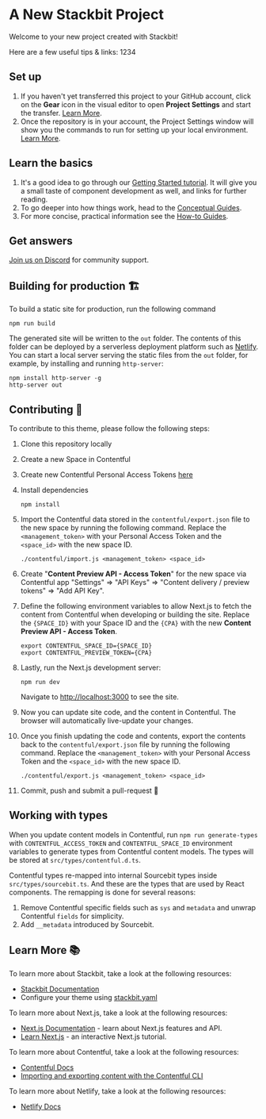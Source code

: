 # A New Stackbit Project

Welcome to your new project created with Stackbit!

Here are a few useful tips & links: 1234

## Set up

1. If you haven't yet transferred this project to your GitHub account, click on the **Gear** icon in the visual editor to open **Project Settings** and start the transfer. [Learn More](https://docs.stackbit.com/how-to-guides/transfer-repo/).
1. Once the repository is in your account, the Project Settings window will show you the commands to run for setting up your local environment. [Learn More](https://docs.stackbit.com/how-to-guides/local-development/).

## Learn the basics

1. It's a good idea to go through our [Getting Started tutorial](https://docs.stackbit.com/getting-started/). It will give you a small taste of component development as well, and links for further reading.
1. To go deeper into how things work, head to the [Conceptual Guides](https://docs.stackbit.com/conceptual-guides/).
1. For more concise, practical information see the [How-to Guides](https://docs.stackbit.com/how-to-guides/).

## Get answers

[Join us on Discord](https://discord.gg/HUNhjVkznH) for community support.

## Building for production 🏗

To build a static site for production, run the following command

```shell
npm run build
```

The generated site will be written to the `out` folder. The contents of this folder can be deployed by a serverless deployment platform such as [Netlify](https://www.netlify.com). You can start a local server serving the static files from the `out` folder, for example, by installing and running `http-server`:

```shell
npm install http-server -g
http-server out
```

## Contributing 🙏

To contribute to this theme, please follow the following steps:

1. Clone this repository locally

2. Create a new Space in Contentful

3. Create new Contentful Personal Access Tokens [here](https://app.contentful.com/account/profile/cma_tokens/)

4. Install dependencies

   ```shell
   npm install
   ```

5. Import the Contentful data stored in the `contentful/export.json` file to the new space by running the following command. Replace the `<management_token>` with your Personal Access Token and the `<space_id>` with the new space ID.

   ```shell
   ./contentful/import.js <management_token> <space_id>
   ```

6. Create "**Content Preview API - Access Token**" for the new space via Contentful app "Settings" => "API Keys" => "Content delivery / preview tokens" => "Add API Key".

7. Define the following environment variables to allow Next.js to fetch the content from Contentful when developing or building the site. Replace the `{SPACE_ID}` with your Space ID and the `{CPA}` with the new **Content Preview API - Access Token**.

   ```shell
   export CONTENTFUL_SPACE_ID={SPACE_ID}
   export CONTENTFUL_PREVIEW_TOKEN={CPA}
   ```

8. Lastly, run the Next.js development server:

   ```shell
   npm run dev
   ```

   Navigate to [http://localhost:3000](http://localhost:3000) to see the site.

9. Now you can update site code, and the content in Contentful. The browser will automatically live-update your changes.

10. Once you finish updating the code and contents, export the contents back to the `contentful/export.json` file by running the following command. Replace the `<management_token>` with your Personal Access Token and the `<space_id>` with the new space ID.

    ```shell
    ./contentful/export.js <management_token> <space_id>
    ```

11. Commit, push and submit a pull-request 🎉

## Working with types

When you update content models in Contentful, run `npm run generate-types` with `CONTENTFUL_ACCESS_TOKEN` and `CONTENTFUL_SPACE_ID` environment variables to generate types from Contentful content models. The types will be stored at `src/types/contentful.d.ts`.

Contentful types re-mapped into internal Sourcebit types inside `src/types/sourcebit.ts`. And these are the types that are used by React components. The remapping is done for several reasons:

1. Remove Contentful specific fields such as `sys` and `metadata` and unwrap Contentful `fields` for simplicity.
2. Add `__metadata` introduced by Sourcebit.

## Learn More 📚

To learn more about Stackbit, take a look at the following resources:

- [Stackbit Documentation](https://docs.stackbit.com)
- Configure your theme using [stackbit.yaml](https://docs.stackbit.com/reference/stackbit-yaml/)

To learn more about Next.js, take a look at the following resources:

- [Next.js Documentation](https://nextjs.org/docs) - learn about Next.js features and API.
- [Learn Next.js](https://nextjs.org/learn) - an interactive Next.js tutorial.

To learn more about Contentful, take a look at the following resources:

- [Contentful Docs](https://www.contentful.com/developers/docs/)
- [Importing and exporting content with the Contentful CLI](https://www.contentful.com/developers/docs/tutorials/cli/import-and-export/)

To learn more about Netlify, take a look at the following resources:

- [Netlify Docs](https://docs.netlify.com/)
